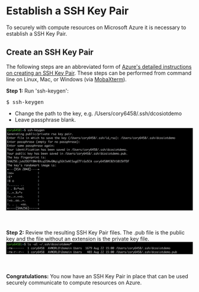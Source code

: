 # Establish a SSH Key Pair
To securely with compute resources on Microsoft Azure it is necessary to establish a SSH Key Pair.

## Create an SSH Key Pair
The following steps are an abbreviated form of [Azure's detailed instructions on creating an SSH Key Pair](https://docs.microsoft.com/en-us/azure/virtual-machines/linux/create-ssh-keys-detailed).  These steps can be performed from command line on Linux, Mac, or Windows (via [MobaXterm](http://mobaxterm.mobatek.net/)).

<b>Step 1:</b> Run 'ssh-keygen':<br>
<pre>
$ ssh-keygen
</pre>
- Change the path to the key, e.g. /Users/cory6458/.ssh/dcosiotdemo
- Leave passphrase blank.
<img src="01.png">

<br><br><b>Step 2:</b> Review the resulting SSH Key Pair files.  The .pub file is the public key and the file without an extension is the private key file.<br>
<img src="02.png">

<br><br><b>Congratulations:</b> You now have an SSH Key Pair in place that can be used securely communicate to compute resources on Azure.






